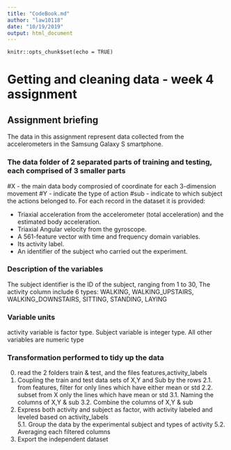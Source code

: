 ```yaml
---
title: "CodeBook.md"
author: "law10118"
date: "10/19/2019"
output: html_document
---
```


```{r setup, include=FALSE}
knitr::opts_chunk$set(echo = TRUE)
```

# Getting and cleaning data - week 4 assignment 
## Assignment briefing
The data in this assignment represent data collected from the accelerometers 
in the Samsung Galaxy S smartphone. 
### The data folder of 2 separated parts of training and testing, each comprised of 3 smaller parts 
#X - the main data body comprosied of coordinate for each 3-dimension movement 
#Y - indicate the type of action 
#sub - indicate to which subject the actions belonged to.
For each record in the dataset it is provided:
- Triaxial acceleration from the accelerometer (total acceleration) and the estimated body acceleration.
- Triaxial Angular velocity from the gyroscope.
- A 561-feature vector with time and frequency domain variables.
- Its activity label.
- An identifier of the subject who carried out the experiment.
### Description of the variables 
The subject identifier is the ID of the subject, ranging from 1 to 30, 
The activity column include 6 types: WALKING, WALKING_UPSTAIRS, WALKING_DOWNSTAIRS, SITTING, STANDING, LAYING
### Variable units 
activity variable is factor type. Subject variable is integer type. All other variables are numeric type
### Transformation performed to tidy up the data
0. read the 2 folders train & test, and the files features,activity_labels 
1. Coupling the train and test data sets of X,Y and Sub by the rows
2.1. from features, filter for only lines which have either mean or std 
2.2. subset from X only the lines which have mean or std
3.1. Naming the columns of X,Y & sub
3.2. Combine the columns of X,Y & sub
4. Express both activity and subject as factor, with activity labeled and leveled based on activity_labels  
5.1. Group the data by the experimental subject and types of activity 
5.2. Averaging each filtered columns
6. Export the independent dataset
